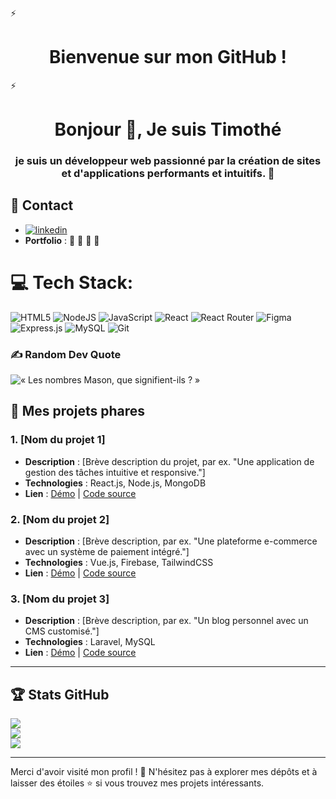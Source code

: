  ⚡️ <h1 align="center">Bienvenue sur mon GitHub !</h1> ⚡️


<h1 align="center">Bonjour 👋, Je suis Timothé</h1>
<h3 align="center">je suis un développeur web passionné par la création de sites et d'applications performants et intuitifs. 🚀</h3>

## 🤝 Contact

- [![linkedin](https://img.shields.io/badge/linkedin-0A66C2?style=for-the-badge&logo=linkedin&logoColor=white)](www.linkedin.com/in/timothé-renard-a686072b4/)
- **Portfolio** : 🚧 🚧 🚧 🚧


# 💻 Tech Stack:
![HTML5](https://img.shields.io/badge/html5-%23E34F26.svg?style=for-the-badge&logo=html5&logoColor=white) ![NodeJS](https://img.shields.io/badge/node.js-6DA55F?style=for-the-badge&logo=node.js&logoColor=white) ![JavaScript](https://img.shields.io/badge/javascript-%23323330.svg?style=for-the-badge&logo=javascript&logoColor=%23F7DF1E) ![React](https://img.shields.io/badge/react-%2320232a.svg?style=for-the-badge&logo=react&logoColor=%2361DAFB) ![React Router](https://img.shields.io/badge/React_Router-CA4245?style=for-the-badge&logo=react-router&logoColor=white) ![Figma](https://img.shields.io/badge/figma-%23F24E1E.svg?style=for-the-badge&logo=figma&logoColor=white) ![Express.js](https://img.shields.io/badge/express.js-%23404d59.svg?style=for-the-badge&logo=express&logoColor=%2361DAFB) ![MySQL](https://img.shields.io/badge/mysql-4479A1.svg?style=for-the-badge&logo=mysql&logoColor=white) ![Git](https://img.shields.io/badge/git-%23F05033.svg?style=for-the-badge&logo=git&logoColor=white)


### ✍️ Random Dev Quote
![« Les nombres Mason, que signifient-ils ? »
](https://quotes-github-readme.vercel.app/api?type=horizontal&theme=light)




## 📂 Mes projets phares

### 1. **[Nom du projet 1]**
   - **Description** : [Brève description du projet, par ex. "Une application de gestion des tâches intuitive et responsive."]
   - **Technologies** : React.js, Node.js, MongoDB
   - **Lien** : [Démo](https://exemple.com) | [Code source](https://github.com/utilisateur/projet1)

### 2. **[Nom du projet 2]**
   - **Description** : [Brève description, par ex. "Une plateforme e-commerce avec un système de paiement intégré."]
   - **Technologies** : Vue.js, Firebase, TailwindCSS
   - **Lien** : [Démo](https://exemple.com) | [Code source](https://github.com/utilisateur/projet2)

### 3. **[Nom du projet 3]**
   - **Description** : [Brève description, par ex. "Un blog personnel avec un CMS customisé."]
   - **Technologies** : Laravel, MySQL
   - **Lien** : [Démo](https://exemple.com) | [Code source](https://github.com/utilisateur/projet3)

---

## 🏆 Stats GitHub

![](https://github-readme-stats.vercel.app/api?username=FarCodeFR&theme=transparent&hide_border=false&include_all_commits=true&count_private=false)<br/>
![](https://github-readme-streak-stats.herokuapp.com/?user=FarCodeFR&theme=transparent&hide_border=false)<br/>
![](https://github-readme-stats.vercel.app/api/top-langs/?username=FarCodeFR&theme=transparent&hide_border=false&include_all_commits=true&count_private=false&layout=compact)

---

Merci d'avoir visité mon profil ! 🌟 N'hésitez pas à explorer mes dépôts et à laisser des étoiles ⭐ si vous trouvez mes projets intéressants.

